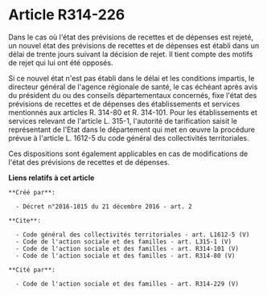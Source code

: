 # Article R314-226

Dans le cas où l'état des prévisions de recettes et de dépenses est rejeté, un nouvel état des prévisions de recettes et de
dépenses est établi dans un délai de trente jours suivant la décision de rejet. Il tient compte des motifs de rejet qui lui
ont été opposés. 

Si ce nouvel état n'est pas établi dans le délai et les conditions impartis, le directeur général de l'agence régionale de
santé, le cas échéant après avis du président du ou des conseils départementaux concernés, fixe l'état des prévisions de
recettes et de dépenses des établissements et services mentionnés aux articles R. 314-80 et R. 314-101. Pour les
établissements et services relevant de l'article L. 315-1, l'autorité de tarification saisit le représentant de l'Etat dans
le département qui met en œuvre la procédure prévue à l'article L. 1612-5 du code général des collectivités territoriales. 

Ces dispositions sont également applicables en cas de modifications de l'état des prévisions de recettes et de dépenses.

**Liens relatifs à cet article**

	**Créé par**:

	  - Décret n°2016-1815 du 21 décembre 2016 - art. 2

	**Cite**:

	  - Code général des collectivités territoriales - art. L1612-5 (V)
	  - Code de l'action sociale et des familles - art. L315-1 (V)
	  - Code de l'action sociale et des familles - art. R314-101 (V)
	  - Code de l'action sociale et des familles - art. R314-80 (V)

	**Cité par**:

	  - Code de l'action sociale et des familles - art. R314-229 (V)
